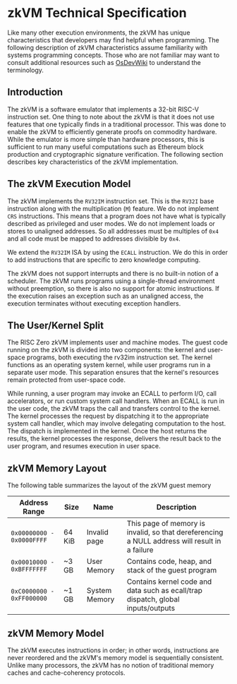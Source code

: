 # zkVM Technical Specification

Like many other execution environments, the zkVM has unique characteristics that
developers may find helpful when programming. The following description of zkVM
characteristics assume familiarity with systems programming concepts. Those who
are not familiar may want to consult additional resources such as [OsDevWiki] to
understand the terminology.

## Introduction

The zkVM is a software emulator that implements a 32-bit RISC-V instruction set.
One thing to note about the zkVM is that it does not use features that one
typically finds in a traditional processor. This was done to enable the zkVM to
efficiently generate proofs on commodity hardware. While the emulator is more
simple than hardware processors, this is sufficient to run many useful
computations such as Ethereum block production and cryptographic signature
verification. The following section describes key characteristics of the zkVM
implementation.

## The zkVM Execution Model

The zkVM implements the `RV32IM` instruction set. This is the `RV32I` base
instruction along with the multiplication (`M`) feature. We do not implement
`CRS` instructions. This means that a program does not have what is typically
described as privileged and user modes. We do not implement loads or stores to
unaligned addresses. So all addresses must be multiples of `0x4` and all code
must be mapped to addresses divisible by `0x4`.

We extend the `RV32IM` ISA by using the `ECALL` instruction. We do this in order
to add instructions that are specific to zero knowledge computing.

The zkVM does not support interrupts and there is no built-in notion of a
scheduler. The zkVM runs programs using a single-thread environment without
preemption, so there is also no support for atomic instructions. If the
execution raises an exception such as an unaligned access, the execution
terminates without executing exception handlers.

## The User/Kernel Split

The RISC Zero zkVM implements user and machine modes. The guest code running
on the zkVM is divided into two components: the kernel and user-space programs,
both executing the rv32im instruction set. The kernel functions as an operating
system kernel, while user programs run in a separate user mode. This separation
ensures that the kernel's resources remain protected from user-space
code.

While running, a user program may invoke an ECALL to perform I/O, call
accelerators, or run custom system call handlers. When an ECALL is run in the
user code, the zkVM traps the call and transfers control to the kernel.
The kernel processes the request by dispatching it to the appropriate system
call handler, which may involve delegating computation to the host. The dispatch
is implemented in the kernel. Once the host returns the results, the kernel
processes the response, delivers the result back to the user program, and
resumes execution in user space.

## zkVM Memory Layout

The following table summarizes the layout of the zkVM guest memory

| Address Range             | Size   | Name          | Description                                                                                   |
| ------------------------- | ------ | ------------- | --------------------------------------------------------------------------------------------- |
| `0x00000000 - 0x0000FFFF` | 64 KiB | Invalid page  | This page of memory is invalid, so that dereferencing a NULL address will result in a failure |
| `0x00010000 - 0xBFFFFFFF` | ~3 GB  | User Memory   | Contains code, heap, and stack of the guest program                                           |
| `0xC0000000 - 0xFF000000` | ~1 GB  | System Memory | Contains kernel code and data such as ecall/trap dispatch, global inputs/outputs              |

## zkVM Memory Model

The zkVM executes instructions in order; in other words, instructions are never
reordered and the zkVM's memory model is sequentially consistent. Unlike many
processors, the zkVM has no notion of traditional memory caches and
cache-coherency protocols.

[OsDevWiki]: https://wiki.osdev.org/Main_Page
